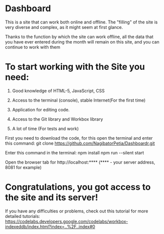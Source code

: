 # Dashboard

This is a site that can work both online and offline. The "filling" of the site is very diverse and complex, as it might seem at first glance.

Thanks to the function by which the site can work offline, all the data that you have ever entered during the month will remain on this site, and you can continue to work with them

# To start working with the Site you need:

1. Good knowledge of HTML-5, JavaScript, CSS

2. Access to the terminal (console), stable Internet(For the first time)

3. Application for editing code.

4. Access to the Git library and Workbox library

5. A lot of time (For tests and work)

First you need to download the code, for this open the terminal and enter this command: git clone https://github.com/NagibatorPetia/Dashboardr.git

Enter this command in the terminal:
npm install
npm run --silent start

Open the browser tab for http://localhost:**** (**** - your server address, 8081 for example)

# Congratulations, you got access to the site and its server!

If you have any difficulties or problems, check out this tutorial for more detailed tutorials: 
https://codelabs.developers.google.com/codelabs/workbox-indexeddb/index.html?index=..%2F..index#0
